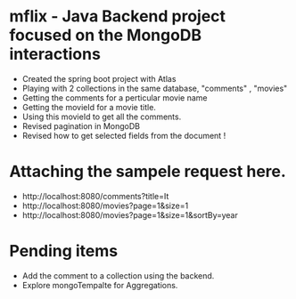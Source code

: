 # mflix - Java Backend project focused on the MongoDB interactions
- Created the spring boot project with Atlas
- Playing with 2 collections in the same database, "comments" , "movies"
- Getting the comments for a perticular movie name
- Getting the movieId for a movie title.
- Using this movieId to get all the comments.
- Revised pagination in MongoDB
- Revised how to get selected fields from the document !

# Attaching the sampele request here.
- http://localhost:8080/comments?title=It
- http://localhost:8080/movies?page=1&size=1
- http://localhost:8080/movies?page=1&size=1&sortBy=year

# Pending items
- Add the comment to a collection using the backend.
- Explore mongoTempalte for Aggregations.
